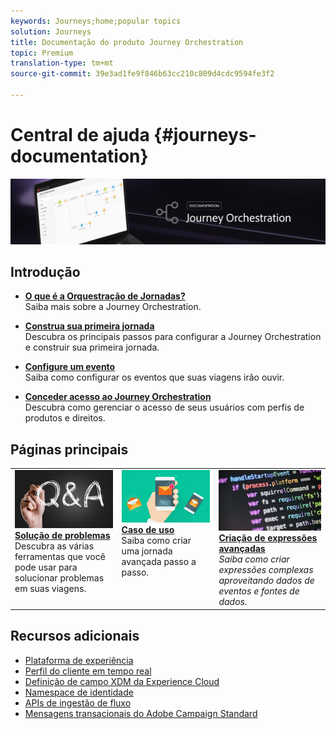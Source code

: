 ```yaml
---
keywords: Journeys;home;popular topics
solution: Journeys
title: Documentação do produto Journey Orchestration
topic: Premium
translation-type: tm+mt
source-git-commit: 39e3ad1fe9f846b63cc210c809d4cdc9594fe3f2

---
```



# Central de ajuda {#journeys-documentation}

![](using/assets/do-not-localize/bannerjourney.png)

## Introdução

* **[O que é a Orquestração de Jornadas?](using/action/working-with-adobe-campaign.md)**<br/>Saiba mais sobre a Journey Orchestration.

* **[Construa sua primeira jornada](using/about/get-started.md)**<br/>Descubra os principais passos para configurar a Journey Orchestration e construir sua primeira jornada.

* **[Configure um evento](using/event/about-events.md#section_tbk_5qt_pgb)**<br/>Saiba como configurar os eventos que suas viagens irão ouvir.

* **[Conceder acesso ao Journey Orchestration](using/about/access-management.md)**<br/>Descubra como gerenciar o acesso de seus usuários com perfis de produtos e direitos.

## Páginas principais

<table>
<tr>
    <td valign="top">
        <a href="using/about/troubleshooting.md">
       <img alt="Desenvolvedores" src="using/assets/do-not-localize/FAQ.png" />
       </a>
    <div>
    <a href="using/about/troubleshooting.md"><strong>Solução de problemas</strong></a>
    </div>
    <em></em>Descubra as várias ferramentas que você pode usar para solucionar problemas em suas viagens.
    <br>
  </td>
  <td valign="top">
    <a href="using/usecase/building-the-journey.md">
      <img alt="build" src="using/assets/do-not-localize/design.png"/>
    </a>
    <div>
    <a href="using/usecase/building-the-journey.md"><strong>Caso de uso</strong></a>
    </div>
    <em></em>Saiba como criar uma jornada avançada passo a passo.
    <br>
  </td>
  <td valign="top">
    <a href="using/expression/expressionadvanced.md">
      <img alt="condições" src="using/assets/do-not-localize/dev.png"/>
    </a>
    <div>
    <a href="using/expression/expressionadvanced.md"><strong>Criação de expressões avançadas</strong></a>
    </div>
    <em>Saiba como criar expressões complexas aproveitando dados de eventos e fontes de dados. </em>
    <br>
  </td>
</tr>
</table>

## Recursos adicionais

* [Plataforma de experiência](https://www.adobe.com/experience-platform/documentation-and-developer-resources.html)
* [Perfil do cliente em tempo real](https://www.adobe.io/apis/cloudplatform/dataservices/profile-identity-segmentation/profile-identity-segmentation-services.html#!api-specification/markdown/narrative/technical_overview/unified_profile_architectural_overview/unified_profile_architectural_overview.md)
* [Definição de campo XDM da Experience Cloud](https://www.adobe.io/apis/cloudplatform/dataservices/xdm.html)
* [Namespace de identidade](https://www.adobe.io/apis/cloudplatform/dataservices/profile-identity-segmentation/profile-identity-segmentation-services.html#!api-specification/markdown/narrative/technical_overview/identity_namespace_overview/identity_namespace_overview.md)
* [APIs de ingestão de fluxo](https://www.adobe.io/apis/cloudplatform/dataservices/data-ingestion/data-ingestion-services.html#!api-specification/markdown/narrative/technical_overview/streaming_ingest/getting_started_with_platform_streaming_ingestion.md)
* [Mensagens transacionais do Adobe Campaign Standard](https://docs.adobe.com/content/help/en/campaign-standard/using/communication-channels/transactional-messaging/about-transactional-messaging.html)
